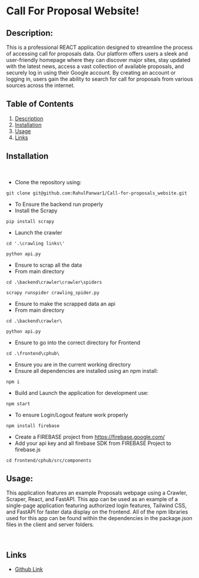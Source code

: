 # Call For Proposal Website!

## Description:

This is a professional REACT application designed to streamline the process of accessing call for proposals data. Our platform offers users a sleek and user-friendly homepage where they can discover major sites, stay updated with the latest news, access a vast collection of available proposals, and securely log in using their Google account. By creating an account or logging in, users gain the ability to search for call for proposals from various sources across the internet.

## Table of Contents

1. [ Description ](#description)
2. [ Installation ](#installation)
3. [ Usage ](#usage)
4. [ Links ](#links)

## Installation
<br>

- Clone the repository using:

```
git clone git@github.com:RahulPanwar1/Call-for-proposals_website.git
```

- To Ensure the backend run properly
- Install the Scrapy

```
pip install scrapy
```

- Launch the crawler 

```
cd '.\crawling links\'
```
```
python api.py
```

- Ensure to scrap all the data
- From main directory

```
cd .\backend\crawler\crawler\spiders
```
```
scrapy runspider crawling_spider.py
```

- Ensure to make the scrapped data an api
- From main directory

```
cd .\backend\crawler\  
```
```
python api.py
```

- Ensure to go into the correct directory for Frontend

```
cd .\frontend\cphub\
```


- Ensure you are in the current working directory
- Ensure all dependencies are installed using an npm install:

```
npm i
```

- Build and Launch the application for development use:

```
npm start
```

- To ensure Login/Logout feature work properly

```
npm install firebase
```

- Create a FIREBASE project from https://firebase.google.com/
- Add your api key and all firebase SDK from FIREBASE Project to firebase.js
```
cd frontend/cphub/src/components
```

## Usage:

This application features an example Proposals webpage using a Crawler, Scraper, React, and FastAPI. This app can be used as an example of a single-page application featuring authorized login features, Tailwind CSS, and FastAPI for faster data display on the frontend. All of the npm libraries used for this app can be found within the dependencies in the package.json files in the client and server folders.


<br>

## Links

- [Github Link](https://github.com/RahulPanwar1/Call-for-proposals_website)
